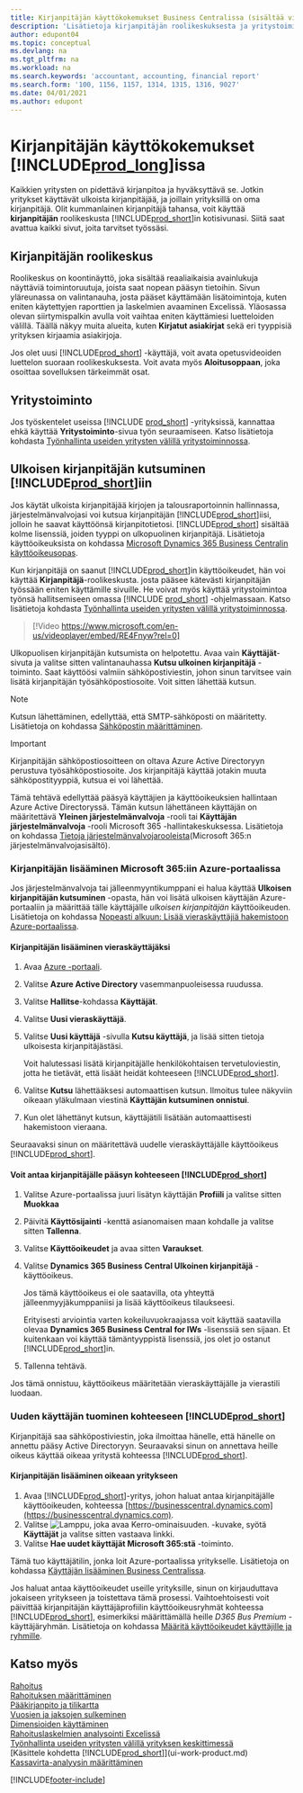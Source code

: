 ```yaml
---
title: Kirjanpitäjän käyttökokemukset Business Centralissa (sisältää videon)
description: 'Lisätietoja kirjanpitäjän roolikeskuksesta ja yritystoiminnosta, jotka tukevat asiakasyrityksen omia ja ulkopuolisia kirjanpitäjiä.'
author: edupont04
ms.topic: conceptual
ms.devlang: na
ms.tgt_pltfrm: na
ms.workload: na
ms.search.keywords: 'accountant, accounting, financial report'
ms.search.form: '100, 1156, 1157, 1314, 1315, 1316, 9027'
ms.date: 04/01/2021
ms.author: edupont
---
```

# <a name="accountant-experiences-in-includeprodlongincludesprodlongmd" />Kirjanpitäjän käyttökokemukset [!INCLUDE[prod_long](includes/prod_long.md)]issa

Kaikkien yritysten on pidettävä kirjanpitoa ja hyväksyttävä se. Jotkin yritykset käyttävät ulkoista kirjanpitäjää, ja joillain yrityksillä on oma kirjanpitäjä. Olit kummanlainen kirjanpitäjä tahansa, voit käyttää **kirjanpitäjän** roolikeskusta [!INCLUDE[prod_short](includes/prod_short.md)]in kotisivunasi. Siitä saat avattua kaikki sivut, joita tarvitset työssäsi.  

## <a name="accountant-role-center" />Kirjanpitäjän roolikeskus

Roolikeskus on koontinäyttö, joka sisältää reaaliaikaisia avainlukuja näyttäviä toimintoruutuja, joista saat nopean pääsyn tietoihin. Sivun yläreunassa on valintanauha, josta pääset käyttämään lisätoimintoja, kuten eniten käytettyjen raporttien ja laskelmien avaaminen Excelissä. Yläosassa olevan siirtymispalkin avulla voit vaihtaa eniten käyttämiesi luetteloiden välillä. Täällä näkyy muita alueita, kuten **Kirjatut asiakirjat** sekä eri tyyppisiä yrityksen kirjaamia asiakirjoja.  

Jos olet uusi [!INCLUDE[prod_short](includes/prod_short.md)] -käyttäjä, voit avata opetusvideoiden luettelon suoraan roolikeskuksesta. Voit avata myös **Aloitusoppaan**, joka osoittaa sovelluksen tärkeimmät osat.  

## <a name="company-hub" />Yritystoiminto

Jos työskentelet useissa [!INCLUDE [prod_short](includes/prod_short.md)] -yrityksissä, kannattaa ehkä käyttää **Yritystoiminto**-sivua työn seuraamiseen.  Katso lisätietoja kohdasta [Työnhallinta useiden yritysten välillä yritystoiminnossa](company-hub.md).  

## <a name="a-nameinviteaccountantainviting-your-external-accountant-to-your-includeprodshortincludesprodshortmd" /><a name="inviteaccountant"></a>Ulkoisen kirjanpitäjän kutsuminen [!INCLUDE[prod_short](includes/prod_short.md)]iin

Jos käytät ulkoista kirjanpitäjää kirjojen ja talousraportoinnin hallinnassa, järjestelmänvalvojasi voi kutsua kirjanpitäjän [!INCLUDE[prod_short](includes/prod_short.md)]iisi, jolloin he saavat käyttöönsä kirjanpitotietosi. [!INCLUDE[prod_short](includes/prod_short.md)] sisältää kolme lisenssiä, joiden tyyppi on ulkopuolinen kirjanpitäjä. Lisätietoja käyttöoikeuksista on kohdassa [Microsoft Dynamics 365 Business Centralin käyttöoikeusopas](https://go.microsoft.com/fwlink/?LinkId=871590).

Kun kirjanpitäjä on saanut [!INCLUDE[prod_short](includes/prod_short.md)]in käyttöoikeudet, hän voi käyttää **Kirjanpitäjä**-roolikeskusta. josta pääsee kätevästi kirjanpitäjän työssään eniten käyttämille sivuille. He voivat myös käyttää yritystoimintoa työnsä hallitsemiseen omassa [!INCLUDE [prod_short](includes/prod_short.md)] -ohjelmassaan. Katso lisätietoja kohdasta [Työnhallinta useiden yritysten välillä yritystoiminnossa](company-hub.md).  

> [!Video https://www.microsoft.com/en-us/videoplayer/embed/RE4Fnyw?rel=0]

Ulkopuolisen kirjanpitäjän kutsumista on helpotettu. Avaa vain **Käyttäjät**-sivuta ja valitse sitten valintanauhassa **Kutsu ulkoinen kirjanpitäjä** -toiminto. Saat käyttöösi valmiin sähköpostiviestin, johon sinun tarvitsee vain lisätä kirjanpitäjän työsähköpostiosoite. Voit sitten lähettää kutsun.  

> [!Note]  
> Kutsun lähettäminen, edellyttää, että SMTP-sähköposti on määritetty. Lisätietoja on kohdassa [Sähköpostin määrittäminen](admin-how-setup-email.md).  

<!-- ![Invite your accountant.](./media/finance-invite-accountant/invite-accountant.png)-->

> [!IMPORTANT]  
> Kirjanpitäjän sähköpostiosoitteen on oltava Azure Active Directoryyn perustuva työsähköpostiosoite. Jos kirjanpitäjä käyttää jotakin muuta sähköpostityyppiä, kutsua ei voi lähettää.
>
> Tämä tehtävä edellyttää pääsyä käyttäjien ja käyttöoikeuksien hallintaan Azure Active Directoryssä. Tämän kutsun lähettäneen käyttäjän on määritettävä **Yleinen järjestelmänvalvoja** -rooli tai **Käyttäjän järjestelmänvalvoja** -rooli Microsoft 365 -hallintakeskuksessa. Lisätietoja on kohdassa [Tietoja järjestelmänvalvojarooleista](/microsoft-365/admin/add-users/about-admin-roles)(Microsoft 365:n järjestelmänvalvojasisältö).  

### <a name="adding-your-accountant-to-your-microsoft-365-in-the-azure-portal" />Kirjanpitäjän lisääminen Microsoft 365:iin Azure-portaalissa

Jos järjestelmänvalvoja tai jälleenmyyntikumppani ei halua käyttää **Ulkoisen kirjanpitäjän kutsuminen** -opasta, hän voi lisätä ulkoisen käyttäjän Azure-portaaliin ja määrittää tälle käyttäjälle *ulkoisen kirjanpitäjän* käyttöoikeuden. Lisätietoja on kohdassa [Nopeasti alkuun: Lisää vieraskäyttäjiä hakemistoon Azure-portaalissa](/azure/active-directory/b2b/b2b-quickstart-add-guest-users-portal).

#### <a name="to-add-your-accountant-as-a-guest-user" />Kirjanpitäjän lisääminen vieraskäyttäjäksi

1. Avaa [Azure -portaali](https://portal.azure.com/).
2. Valitse **Azure Active Directory** vasemmanpuoleisessa ruudussa.
3. Valitse **Hallitse**-kohdassa **Käyttäjät**.
4. Valitse **Uusi vieraskäyttäjä**.
5. Valitse **Uusi käyttäjä** -sivulla **Kutsu käyttäjä**, ja lisää sitten tietoja ulkoisesta kirjanpitäjästäsi.  

   Voit halutessasi lisätä kirjanpitäjälle henkilökohtaisen tervetuloviestin, jotta he tietävät, että lisäät heidät kohteeseen [!INCLUDE[prod_short](includes/prod_short.md)].

6. Valitse **Kutsu** lähettääksesi automaattisen kutsun. Ilmoitus tulee näkyviin oikeaan yläkulmaan viestinä **Käyttäjän kutsuminen onnistui**. 
7. Kun olet lähettänyt kutsun, käyttäjätili lisätään automaattisesti hakemistoon vieraana.

Seuraavaksi sinun on määritettävä uudelle vieraskäyttäjälle käyttöoikeus [!INCLUDE[prod_short](includes/prod_short.md)].

#### <a name="to-give-your-accountant-access-to-your-includeprodshortincludesprodshortmd" />Voit antaa kirjanpitäjälle pääsyn kohteeseen [!INCLUDE[prod_short](includes/prod_short.md)]

1. Valitse Azure-portaalissa juuri lisätyn käyttäjän **Profiili** ja valitse sitten **Muokkaa**
2. Päivitä **Käyttösijainti** -kenttä asianomaisen maan kohdalle ja valitse sitten **Tallenna**.
3. Valitse **Käyttöoikeudet** ja avaa sitten **Varaukset**.
4. Valitse **Dynamics 365 Business Central Ulkoinen kirjanpitäjä** -käyttöoikeus.  
    
    Jos tämä käyttöoikeus ei ole saatavilla, ota yhteyttä jälleenmyyjäkumppaniisi ja lisää käyttöoikeus tilaukseesi.

    Erityisesti arviointia varten kokeiluvuokraajassa voit käyttää saatavilla olevaa **Dynamics 365 Business Central for IWs** -lisenssiä sen sijaan. Et kuitenkaan voi käyttää tämäntyyppistä lisenssiä, jos olet jo ostanut [!INCLUDE[prod_short](includes/prod_short.md)]in. 
5. Tallenna tehtävä.

Jos tämä onnistuu, käyttöoikeus määritetään vieraskäyttäjälle ja vierastili luodaan.

### <a name="importing-the-new-user-into-includeprodshortincludesprodshortmd" />Uuden käyttäjän tuominen kohteeseen [!INCLUDE[prod_short](includes/prod_short.md)]

Kirjanpitäjä saa sähköpostiviestin, joka ilmoittaa hänelle, että hänelle on annettu pääsy Active Directoryyn. Seuraavaksi sinun on annettava heille oikeus käyttää oikeaa yritystä kohteessa [!INCLUDE[prod_short](includes/prod_short.md)].

#### <a name="to-add-the-accountant-to-the-right-company" />Kirjanpitäjän lisääminen oikeaan yritykseen

1. Avaa [!INCLUDE[prod_short](includes/prod_short.md)]-yritys, johon haluat antaa kirjanpitäjälle käyttöoikeuden, kohteessa [https://businesscentral.dynamics.com](https://businesscentral.dynamics.com).
2. Valitse ![Lamppu, joka avaa Kerro-ominaisuuden.](media/ui-search/search_small.png "Kerro, mitä haluat tehdä") -kuvake, syötä **Käyttäjät** ja valitse sitten vastaava linkki.  
3. Valitse **Hae uudet käyttäjät Microsoft 365:stä** -toiminto.

Tämä tuo käyttäjätilin, jonka loit Azure-portaalissa yritykselle. Lisätietoja on kohdassa [Käyttäjän lisääminen Business Centralissa](ui-how-users-permissions.md#adduser).  

Jos haluat antaa käyttöoikeudet useille yrityksille, sinun on kirjauduttava jokaiseen yritykseen ja toistettava tämä prosessi. Vaihtoehtoisesti voit päivittää kirjanpitäjän käyttäjäprofiilin käyttöoikeusryhmät kohteessa [!INCLUDE[prod_short](includes/prod_short.md)], esimerkiksi määrittämällä heille *D365 Bus Premium* -käyttäjäryhmän. Lisätietoja on kohdassa [Määritä käyttöoikeudet käyttäjille ja ryhmille](ui-define-granular-permissions.md).  

## <a name="see-also" />Katso myös

[Rahoitus](finance.md)  
[Rahoituksen määrittäminen](finance-setup-finance.md)  
[Pääkirjanpito ja tilikartta](finance-general-ledger.md)  
[Vuosien ja jaksojen sulkeminen](year-close-years-periods.md)  
[Dimensioiden käyttäminen](finance-dimensions.md)  
[Rahoituslaskelmien analysointi Excelissä](finance-analyze-excel.md)  
[Työnhallinta useiden yritysten välillä yrityksen keskittimessä](company-hub.md)  
[Käsittele kohdetta [!INCLUDE[prod_short](includes/prod_short.md)]](ui-work-product.md)  
[Kassavirta-analyysin määrittäminen](finance-setup-cash-flow-analyses.md)  


[!INCLUDE[footer-include](includes/footer-banner.md)]
